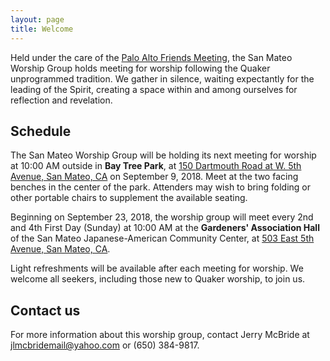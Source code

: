 ```yaml
---
layout: page
title: Welcome
---
```


Held under the care of the [Palo Alto Friends Meeting](http://www.pafm.org), the San Mateo Worship Group holds meeting for worship following the Quaker  unprogrammed tradition. We gather in silence, waiting expectantly for the leading of the Spirit, creating a space within and among ourselves for reflection and revelation.

## Schedule

The San Mateo Worship Group will be holding its next meeting for worship at 10:00 AM outside in **Bay Tree Park**, at [150 Dartmouth Road at W. 5th Avenue, San Mateo, CA](https://goo.gl/maps/NG8odiNWH8v) on September 9, 2018. Meet at the two facing benches in the center of the park. Attenders may wish to bring folding or other portable chairs to supplement the available seating.

Beginning on September 23, 2018, the worship group will meet every 2nd and 4th First Day (Sunday) at 10:00 AM at the **Gardeners' Association Hall** of the San Mateo Japanese-American Community Center, at [503 East 5th Avenue, San Mateo, CA](https://goo.gl/maps/dUF4DYRoydx).

Light refreshments will be available after each meeting for worship. We welcome all seekers, including those new to Quaker worship, to join us.

## Contact us

For more information about this worship group, contact Jerry McBride at [jlmcbridemail@yahoo.com](mailto:jlmcbridemail@yahoo.com) or (650) 384-9817.
